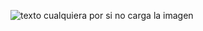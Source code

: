

![texto cualquiera por si no carga la imagen](https://github.com/hundios/Ola/blob/master/Ola%20Mundo.png)
